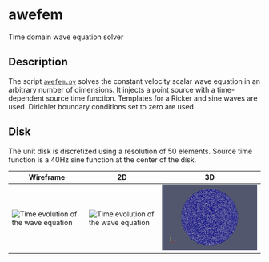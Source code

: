 # awefem
Time domain wave equation solver

Description
-----------
The script [`awefem.py`](awefem.py) solves the constant velocity scalar wave equation in an arbitrary number of dimensions. It injects a point source with a time-dependent source time function. Templates for a Ricker and sine waves are used. Dirichlet boundary conditions set to zero are used.

Disk
--------
The unit disk is discretized using a resolution of 50 elements. Source time function is a 40Hz sine function at the center of the disk.

Wireframe | 2D | 3D
----------|----|----
![Time evolution of the wave equation](https://raw.githubusercontent.com/cako/fenics-scripts/master/awefem/circle/circle.gif)|![Time evolution of the wave equation](https://raw.githubusercontent.com/cako/fenics-scripts/master/awefem/circle/circle_flat.gif)|![Time evolution of the wave equation](https://raw.githubusercontent.com/cako/fenics-scripts/master/awefem/circle/circle_wire.png)



